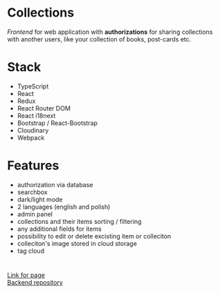 # Collections

*Frontend* for web application with **authorizations** for sharing collections with another users, like your collection of books, post-cards etc.

# Stack
 - TypeScript
 - React
 - Redux
 - React Router DOM
 - React i18next
 - Bootstrap / React-Bootstrap
 - Cloudinary
 - Webpack
 
 # Features
 - authorization via database
 - searchbox
 - dark/light mode
 - 2 languages (english and polish)
 - admin panel
 - collections and their items sorting / filtering
 - any additional fields for items
 - possibility to edit or delete excisting item or colleciton
 - colleciton's image stored in cloud storage
 - tag cloud
 
 #
 
 [Link for page](https://jakub-malec826.github.io/Collections/) <br>
 [Backend repository](https://github.com/jakub-malec826/Collections-backend)
 
 # 
